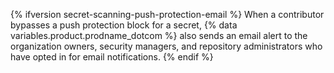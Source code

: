 {% ifversion secret-scanning-push-protection-email %}
When a contributor bypasses a push protection block for a secret, {% data variables.product.prodname_dotcom %} also sends an email alert to the organization owners, security managers, and repository administrators who have opted in for email notifications.
{% endif %}